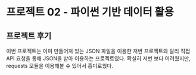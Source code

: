 # 프로젝트 02 - 파이썬 기반 데이터 활용

## 프로젝트 후기

이번 프로젝트는 이미 만들어져 있는 JSON 파일을 이용한 저번 프로젝트와 달리
직접 API 요청을 통해 JSON을 받아 이용하는 프로젝트였다.
확실히 저번 보다 어려웠지만, requests 모듈을 이용해볼 수 있어서 흥미로웠다.
